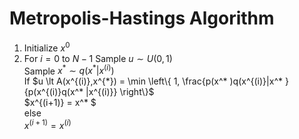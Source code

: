 # Metropolis-Hastings Algorithm

1. Initialize $x^{0}$
2. For $i=0$ to $N-1$
        Sample $u \sim U(0,1)$  
        Sample $x^* \sim q(x^* | x^{(i)})$  
        If $u \lt A(x^{(i)},x^{*}) = \min \left\{ 1, \frac{p(x^* )q(x^{(i)}|x^* }{p(x^{(i)}q(x^* |x^{(i)}}  \right\}$  
              $x^{(i+1)} = x^* $  
        else  
              $x^{(i+1)} = x^{(i)}$  
